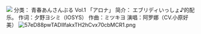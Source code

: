 ![](//static.kivo.wiki/images/music/cover/hBLNYtI5BsjuRATd0t2SIgqwUITno1di.png)
分类： 青春あんさんぶる Vol.1 「アロナ」
简介：
エブリディいっしょ♪的配乐。
作词：夕野ヨシミ（IOSYS）
作曲：ミツキヨ
演唱：阿罗娜（CV.小原好美）
![57eD88pwTADIIfakxTH2hCvx70cbMCR1.png](files/3/57eD88pwTADIIfakxTH2hCvx70cbMCR1.png)
